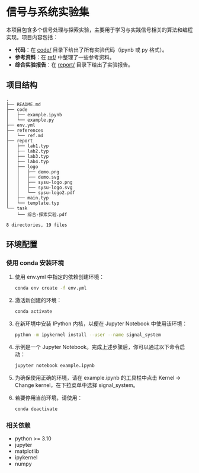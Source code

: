 # 信号与系统实验集

本项目包含多个信号处理与探索实验，主要用于学习与实践信号相关的算法和编程实现。项目内容包括：

- **代码**：在 [code/](code/) 目录下给出了所有实验代码（ipynb 或 py 格式）。
- **参考资料**：在 [ref/](references/) 中整理了一些参考资料。
- **综合实验报告**：在 [report/](report/) 目录下给出了实验报告。

## 项目结构

```
.
├── README.md
├── code
│   ├── example.ipynb
│   └── example.py
├── env.yml
├── references
│   └── ref.md
├── report
│   ├── lab1.typ
│   ├── lab2.typ
│   ├── lab3.typ
│   ├── lab4.typ
│   ├── logo
│   │   ├── demo.png
│   │   ├── demo.svg
│   │   ├── sysu-logo.png
│   │   ├── sysu-logo.svg
│   │   └── sysu-logo2.pdf
│   ├── main.typ
│   └── template.typ
└── task
    └── 综合-探索实验.pdf
 
8 directories, 19 files
```

## 环境配置

### 使用 conda 安装环境

1. 使用 env.yml 中指定的依赖创建环境：
    ```sh
    conda env create -f env.yml
    ```

2. 激活新创建的环境：
    ```sh
    conda activate
    ```
    
3. 在新环境中安装 IPython 内核，以便在 Jupyter Notebook 中使用该环境： 

    ```sh
    python -m ipykernel install --user --name signal_system
    ```

4. 示例是一个 Jupyter Notebook。完成上述步骤后，你可以通过以下命令启动：
    ```sh
    jupyter notebook example.ipynb
    ```
    
5. 为确保使用正确的环境，请在 example.ipynb 的工具栏中点击 Kernel -> Change kernel，在下拉菜单中选择 signal_system。

6. 若要停用当前环境，请使用：
    ```sh
    conda deactivate
    ```

### 相关依赖

- python >= 3.10
- jupyter
- matplotlib
- ipykernel
- numpy